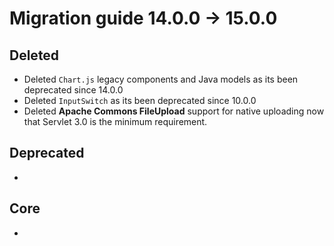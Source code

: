 # Migration guide 14.0.0 -> 15.0.0


## Deleted

  * Deleted `Chart.js` legacy components and Java models as its been deprecated since 14.0.0
  * Deleted `InputSwitch` as its been deprecated since 10.0.0
  * Deleted **Apache Commons FileUpload** support for native uploading now that Servlet 3.0 is the minimum requirement.

## Deprecated

  * 

## Core

  * 

